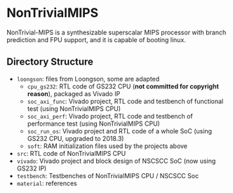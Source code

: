 # NonTrivialMIPS

NonTrivial-MIPS is a synthesizable superscalar MIPS processor with branch prediction and FPU support, and it is capable of booting linux.

## Directory Structure

* `loongson`: files from Loongson, some are adapted
  * `cpu_gs232`: RTL code of GS232 CPU (__not committed for copyright reason__), packaged as Vivado IP
  * `soc_axi_func`: Vivado project, RTL code and testbench of functional test (using NonTrivialMIPS CPU)
  * `soc_axi_perf`: Vivado project, RTL code and testbench of performance test (using NonTrivialMIPS CPU)
  * `soc_run_os`: Vivado project and RTL code of a whole SoC (using GS232 CPU, upgraded to 2018.3)
  * `soft`: RAM initialization files used by the projects above
* `src`: RTL code of NonTrivialMIPS CPU
* `vivado`: Vivado project and block design of NSCSCC SoC (now using GS232 IP)
* `testbench`: Testbenches of NonTrivialMIPS CPU / NSCSCC Soc
* `material`: references
